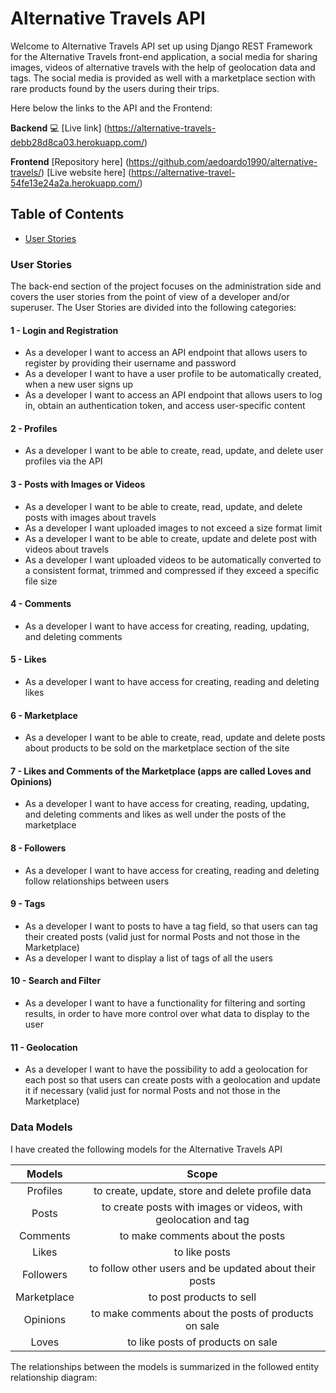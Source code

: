 # Alternative Travels API

Welcome to Alternative Travels API set up using Django REST Framework for the Alternative Travels front-end application, a social media for sharing images, videos of alternative travels with the help of geolocation data and tags. The social media is provided as well with a marketplace section with rare products found by the users during their trips.

Here below the links to the API and the Frontend:

<strong>Backend</strong>
💻 [Live link] (https://alternative-travels-debb28d8ca03.herokuapp.com/)

<strong>Frontend</strong>
[Repository here] (https://github.com/aedoardo1990/alternative-travels/)
[Live website here] (https://alternative-travel-54fe13e24a2a.herokuapp.com/)


## Table of Contents
  - [User Stories](#user-stories)


### User Stories

The back-end section of the project focuses on the administration side and covers the user stories from the point of view of a developer and/or superuser. The User Stories are divided into the following categories:

#### 1 - Login and Registration
- As a developer I want to access an API endpoint that allows users to register by providing their username and password
- As a developer I want to have a user profile to be automatically created, when a new user signs up
- As a developer I want to access an API endpoint that allows users to log in, obtain an authentication token, and access user-specific content

#### 2 - Profiles
- As a developer I want to be able to create, read, update, and delete user profiles via the API

#### 3 - Posts with Images or Videos
- As a developer I want to be able to create, read, update, and delete posts with images about travels
- As a developer I want uploaded images to not exceed a size format limit
- As a developer I want to be able to create, update and delete post with videos about travels
- As a developer I want uploaded videos to be automatically converted to a consistent format, trimmed and compressed if they exceed a specific file size

#### 4 - Comments
- As a developer I want to have access for creating, reading, updating, and deleting comments

#### 5 - Likes
- As a developer I want to have access for creating, reading and deleting likes

#### 6 - Marketplace
- As a developer I want to be able to create, read, update and delete posts about products to be sold on the marketplace section of the site

#### 7 - Likes and Comments of the Marketplace (apps are called Loves and Opinions)
- As a developer I want to have access for creating, reading, updating, and deleting comments and likes as well under the posts of the marketplace

#### 8 - Followers
- As a developer I want to have access for creating, reading and deleting follow relationships between users

#### 9 - Tags
- As a developer I want to posts to have a tag field, so that users can tag their created posts (valid just for normal Posts and not those in the Marketplace)
- As a developer I want to display a list of tags of all the users

#### 10 - Search and Filter
- As a developer I want to have a functionality for filtering and sorting results, in order to have more control over what data to display to the user

#### 11 - Geolocation
- As a developer I want to have the possibility to add a geolocation for each post so that users can create posts with a geolocation and update it if necessary (valid just for normal Posts and not those in the Marketplace)


### Data Models

I have created the following models for the Alternative Travels API

| Models | Scope |
| :---------------------------------: | :------------------------------:|
| Profiles | to create, update, store and delete profile data |
| Posts | to create posts with images or videos, with geolocation and tag |
| Comments | to make comments about the posts |
| Likes | to like posts |
| Followers | to follow other users and be updated about their posts |
| Marketplace | to post products to sell |
| Opinions | to make comments about the posts of products on sale |
| Loves | to like posts of products on sale |

The relationships between the models is summarized in the followed entity relationship diagram:



